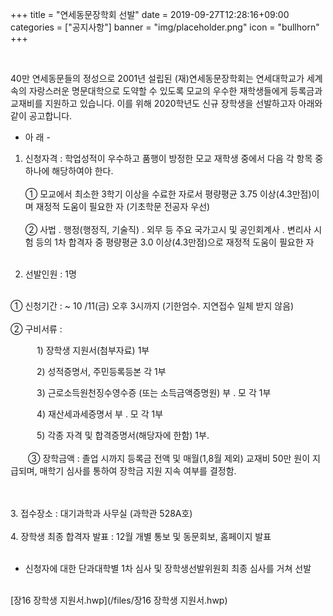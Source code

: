 +++
title = "연세동문장학회 선발"
date = 2019-09-27T12:28:16+09:00
categories = ["공지사항"]
banner = "img/placeholder.png"
icon = "bullhorn"
+++
<!--more-->

<br>



40만 연세동문들의 정성으로 2001년 설립된 (재)연세동문장학회는 연세대학교가 세계 속의 자랑스러운 명문대학으로 도약할 수 있도록 모교의 우수한 재학생들에게 등록금과 교재비를 지원하고 있습니다. 이를 위해 2020학년도 신규 장학생을 선발하고자 아래와 같이 공고합니다.



- 아 래 -



1. 신청자격 : 학업성적이 우수하고 품행이 방정한 모교 재학생 중에서 다음 각 항목 중 하나에 해당하여야 한다.
<br><br>
① 모교에서 최소한 3학기 이상을 수료한 자로서 평량평균 3.75 이상(4.3만점)이며 재정적 도움이 필요한 자 (기초학문 전공자 우선)
<br><br>
② 사법 ․ 행정(행정직, 기술직) ․ 외무 등 주요 국가고시 및 공인회계사 ․ 변리사 시험 등의 1차 합격자 중 평량평균 3.0 이상(4.3만점)으로 재정적 도움이 필요한 자
<br><br>


2. 선발인원 : 1명<br>
<br>
① 신청기간 : ~ 10 /11(금) 오후 3시까지 (기한엄수. 지연접수 일체 받지 않음)<br>
<br>
② 구비서류 :<br>

&emsp;&emsp;&emsp;1) 장학생 지원서(첨부자료) 1부<br>

&emsp;&emsp;&emsp;2) 성적증명서, 주민등록등본 각 1부<br>

&emsp;&emsp;&emsp;3) 근로소득원천징수영수증 (또는 소득금액증명원) 부 ․ 모 각 1부<br>

&emsp;&emsp;&emsp;4) 재산세과세증명서 부 ․ 모 각 1부<br>

&emsp;&emsp;&emsp;5) 각종 자격 및 합격증명서(해당자에 한함) 1부.<br>
<br>
&emsp;&emsp;③ 장학금액 : 졸업 시까지 등록금 전액 및 매월(1,8월 제외) 교재비 50만 원이 지급되며, 매학기 심사를 통하여 장학금 지원 지속 여부를 결정함.

<br><br>
3. 접수장소 : 대기과학과 사무실 (과학관 528A호)
<br><br>
4. 장학생 최종 합격자 발표 : 12월 개별 통보 및 동문회보, 홈페이지 발표
<br><br>
* 신청자에 대한 단과대학별 1차 심사 및 장학생선발위원회 최종 심사를 거쳐 선발

<br>
[장16 장학생 지원서.hwp](/files/장16 장학생 지원서.hwp)
<br>
